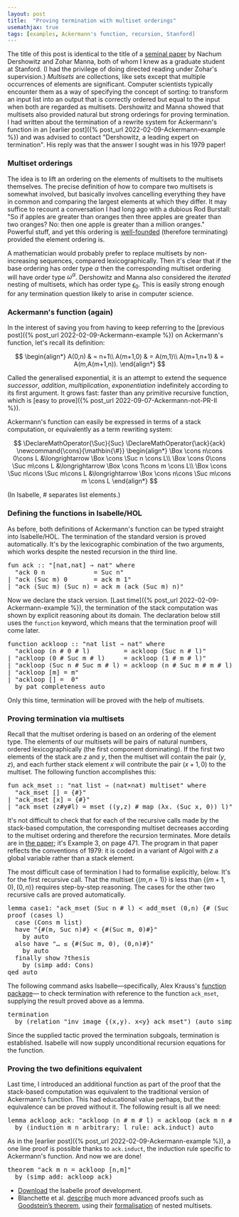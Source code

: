 ```yaml
---
layout: post
title:  "Proving termination with multiset orderings"
usemathjax: true
tags: [examples, Ackermann's function, recursion, Stanford]
---
```


The title of this post is identical to the title of a [seminal paper](https://doi.org/10.1145/359138.359142)
by Nachum Dershowitz and Zohar Manna, both of whom I knew as a graduate student at Stanford.
(I had the privilege of doing directed reading under Zohar's supervision.)
*Multisets* are collections, like sets except that
multiple occurrences of elements are significant.
Computer scientists typically encounter them as a way of specifying
the concept of sorting: to transform an input list into an output
that is correctly ordered but equal to the input when both are regarded as multisets.
Dershowitz and Manna showed that multisets also provided
natural but strong orderings for proving termination.
I had written about the termination of a rewrite system for Ackermann's function
in an [earlier post]({% post_url 2022-02-09-Ackermann-example %})
and was advised to contact "Dershowitz, a leading
expert on termination".
His reply was that the answer I sought was in his 1979 paper!

### Multiset orderings

The idea is to lift an ordering on the elements of multisets to the multisets themselves.
The precise definition of how to compare two multisets is somewhat involved,
but basically involves cancelling everything they have in common and comparing
the largest elements at which they differ.
It may suffice to recount a conversation I had long ago with a dubious
Rod Burstall: "So if apples are greater than oranges then three apples are greater than two oranges? No: then one apple is greater than a million oranges."
Powerful stuff, and yet this ordering is [well-founded](https://en.wikipedia.org/wiki/Well-founded_relation) (therefore terminating)
provided the element ordering is.

A mathematician would probably prefer to replace multisets by non-increasing sequences, compared lexicographically.
Then it's clear that if the base ordering
has order type $\alpha$ then the corresponding multiset ordering
will have order type $\omega^\alpha$.
Dershowitz and Manna also considered the *iterated* nesting of multisets,
which has order type [$\epsilon_0$](https://en.wikipedia.org/wiki/Epsilon_number).
This is easily strong enough for any termination question likely to arise in computer science.

### Ackermann's function (again)

In the interest of saving you from having to keep referring
to the [previous post]({% post_url 2022-02-09-Ackermann-example %})
on Ackermann's function, let's recall its definition:

$$
\begin{align*}
	A(0,n) & = n+1\\
	A(m+1,0) & = A(m,1)\\
	A(m+1,n+1) & = A(m,A(m+1,n)).
\end{align*}
$$

Called the generalised exponential, it is an attempt to extend the sequence
*successor*, *addition*, *multiplication*, *exponentiation* indefinitely according to its first argument.
It grows fast: faster than any primitive recursive function, which is
[easy to prove]({% post_url 2022-09-07-Ackermann-not-PR-II %}).

Ackermann's function can easily be expressed in terms of a stack computation, or equivalently as a term rewriting system:

$$
\DeclareMathOperator{\Suc}{Suc}
\DeclareMathOperator{\ack}{ack}
\newcommand{\cons}{\mathbin{\#}}
\begin{align*}
	\Box \cons n\cons 0\cons L &\longrightarrow \Box \cons \Suc n \cons  L\\
	\Box \cons 0\cons \Suc m\cons L &\longrightarrow \Box \cons 1\cons  m \cons L\\
	\Box \cons \Suc n\cons \Suc m\cons L &\longrightarrow \Box \cons n\cons \Suc m\cons  m \cons L
\end{align*}
$$

(In Isabelle, # separates list elements.)


### Defining the functions in Isabelle/HOL

As before, both definitions of Ackermann's function can be typed straight into Isabelle/HOL.
The termination of the standard version is proved automatically.
It's by the lexicographic combination of the two arguments, which works despite the nested recursion in the third line.

<pre class="source">
<span class="keyword1"><span class="command">fun</span> <span class="entity">ack</span></span><span> </span><span class="main">::</span><span> </span><span class="quoted quoted"><span>"</span><span class="main">[</span>nat<span class="main">,</span>nat<span class="main">]</span><span> </span><span class="main">⇒</span><span> </span>nat<span>"</span></span><span> </span><span class="keyword2 keyword">where</span><span>
  </span><span class="quoted quoted"><span>"</span><span class="free">ack</span><span> </span><span class="main">0</span><span> </span><span class="free bound entity">n</span><span>             </span><span class="main">=</span><span> </span>Suc<span> </span><span class="free bound entity">n</span><span>"</span></span><span>
</span><span class="main">|</span><span> </span><span class="quoted quoted"><span>"</span><span class="free">ack</span><span> </span><span class="main">(</span>Suc<span> </span><span class="free bound entity">m</span><span class="main">)</span><span> </span><span class="main">0</span><span>       </span><span class="main">=</span><span> </span><span class="free">ack</span><span> </span><span class="free bound entity">m</span><span> </span><span class="main">1</span><span>"</span></span><span>
</span><span class="main">|</span><span> </span><span class="quoted quoted"><span>"</span><span class="free">ack</span><span> </span><span class="main">(</span>Suc<span> </span><span class="free bound entity">m</span><span class="main">)</span><span> </span><span class="main">(</span>Suc<span> </span><span class="free bound entity">n</span><span class="main">)</span><span> </span><span class="main">=</span><span> </span><span class="free">ack</span><span> </span><span class="free bound entity">m</span><span> </span><span class="main">(</span><span class="free">ack</span><span> </span><span class="main">(</span>Suc<span> </span><span class="free bound entity">m</span><span class="main">)</span><span> </span><span class="free bound entity">n</span><span class="main">)</span><span>"</span></span>
</pre>

Now we declare the stack version.
[Last time]({% post_url 2022-02-09-Ackermann-example %}),
the termination of the stack computation was shown by explicit reasoning
about its domain. The declaration below still uses the `function` keyword,
which means that the termination proof will come later.

<pre class="source">
<span class="keyword1 command">function</span><span> </span><span class="entity">ackloop</span><span> </span><span class="main">::</span><span> </span><span class="quoted quoted"><span>"</span>nat<span> </span>list<span> </span><span class="main">⇒</span><span> </span>nat<span>"</span></span><span> </span><span class="keyword2 keyword">where</span><span>
  </span><span class="quoted quoted"><span>"</span><span class="free">ackloop</span><span> </span><span class="main">(</span><span class="free bound entity">n</span><span> </span><span class="main">#</span><span> </span><span class="main">0</span><span> </span><span class="main">#</span><span> </span><span class="free bound entity">l</span><span class="main">)</span><span>         </span><span class="main">=</span><span> </span><span class="free">ackloop</span><span> </span><span class="main">(</span>Suc<span> </span><span class="free bound entity">n</span><span> </span><span class="main">#</span><span> </span><span class="free bound entity">l</span><span class="main">)</span><span>"</span></span><span>
</span><span class="main">|</span><span> </span><span class="quoted quoted"><span>"</span><span class="free">ackloop</span><span> </span><span class="main">(</span><span class="main">0</span><span> </span><span class="main">#</span><span> </span>Suc<span> </span><span class="free bound entity">m</span><span> </span><span class="main">#</span><span> </span><span class="free bound entity">l</span><span class="main">)</span><span>     </span><span class="main">=</span><span> </span><span class="free">ackloop</span><span> </span><span class="main">(</span><span class="main">1</span><span> </span><span class="main">#</span><span> </span><span class="free bound entity">m</span><span> </span><span class="main">#</span><span> </span><span class="free bound entity">l</span><span class="main">)</span><span>"</span></span><span>
</span><span class="main">|</span><span> </span><span class="quoted quoted"><span>"</span><span class="free">ackloop</span><span> </span><span class="main">(</span>Suc<span> </span><span class="free bound entity">n</span><span> </span><span class="main">#</span><span> </span>Suc<span> </span><span class="free bound entity">m</span><span> </span><span class="main">#</span><span> </span><span class="free bound entity">l</span><span class="main">)</span><span> </span><span class="main">=</span><span> </span><span class="free">ackloop</span><span> </span><span class="main">(</span><span class="free bound entity">n</span><span> </span><span class="main">#</span><span> </span>Suc<span> </span><span class="free bound entity">m</span><span> </span><span class="main">#</span><span> </span><span class="free bound entity">m</span><span> </span><span class="main">#</span><span> </span><span class="free bound entity">l</span><span class="main">)</span><span>"</span></span><span>
</span><span class="main">|</span><span> </span><span class="quoted quoted"><span>"</span><span class="free">ackloop</span><span> </span><span class="main">[</span><span class="free bound entity">m</span><span class="main">]</span><span> </span><span class="main">=</span><span> </span><span class="free bound entity">m</span><span>"</span></span><span>
</span><span class="main">|</span><span> </span><span class="quoted quoted"><span>"</span><span class="free">ackloop</span><span> </span><span class="main">[]</span><span> </span><span class="main">=</span><span>  </span><span class="main">0</span><span>"</span></span><span>
  </span><span class="keyword1 command">by</span><span> </span><span class="operator">pat_completeness</span><span> </span><span class="operator">auto</span>
</pre>

Only this time, termination will be proved with the help of multisets.

### Proving termination via multisets

Recall that the multiset ordering is based on an ordering of the element type.
The elements of our multisets will be pairs of natural numbers,
ordered lexicographically (the first component dominating).
If the first two elements of the stack are $z$ and $y$, then
the multiset will contain the pair $(y,z)$, and each further stack element $x$
will contribute the pair $(x+1,0)$ to the multiset.
The following function accomplishes this:

<pre class="source">
<span class="keyword1 command">fun</span> <span class="entity">ack_mset</span> <span class="main">::</span> <span class="quoted"><span class="quoted"><span>"</span>nat</span> list</span> <span class="main">⇒</span> <span class="main">(</span>nat<span class="main">×</span>nat<span class="main">)</span> multiset<span>"</span> <span class="keyword2 keyword">where</span><span>
  </span><span class="quoted"><span class="quoted"><span>"</span><span class="free">ack_mset</span> <span class="main">[]</span></span> <span class="main">=</span></span> <span class="main">{#}</span><span>"</span><span>
</span><span class="main">|</span> <span class="quoted"><span class="quoted"><span>"</span><span class="free">ack_mset</span> <span class="main">[</span><span class="free bound entity">x</span><span class="main">]</span> <span class="main">=</span></span> <span class="main">{#}</span></span><span>"</span><span>
</span><span class="main">|</span> <span class="quoted"><span class="quoted"><span>"</span><span class="free">ack_mset</span> <span class="main">(</span><span class="free bound entity">z</span><span class="main">#</span></span><span class="free bound entity">y</span><span class="main">#</span></span><span class="free bound entity">l</span><span class="main">)</span> <span class="main">=</span> mset <span class="main">(</span><span class="main">(</span><span class="free bound entity">y</span><span class="main">,</span><span class="free bound entity">z</span><span class="main">)</span> <span class="main">#</span> map <span class="main">(</span><span class="main">λ</span><span class="bound">x</span><span class="main">.</span> <span class="main">(</span>Suc <span class="bound">x</span><span class="main">,</span> <span class="main">0</span><span class="main">)</span><span class="main">)</span> <span class="free bound entity">l</span><span class="main">)</span><span>"</span>
</pre>

It's not difficult to check that for each of the recursive calls made by
the stack-based computation, the corresponding multiset decreases
according to the multiset ordering and therefore the recursion terminates.
More details are in [the paper](https://doi.org/10.1145/359138.359142);
it's Example 3, on page 471.
The program in that paper reflects the conventions of 1979:
it is coded in a variant of Algol
with $z$ a global variable rather than a stack element.

The most difficult case of termination I had to formalise explicitly, below.
It's for the first recursive call.
That the multiset $\{(m,n+1)\}$ is less than $\{(m+1,0),(0,n)\}$
requires step-by-step reasoning. The cases for the other two recursive calls
are proved automatically.

<pre class="source">
<span class="keyword1 command">lemma</span> case1<span class="main">:</span> <span class="quoted"><span class="quoted"><span>"</span>ack_mset</span> <span class="main">(</span>Suc</span> <span class="free">n</span> <span class="main">#</span> <span class="free">l</span><span class="main">)</span> <span class="main">&lt;</span> add_mset <span class="main">(</span><span class="main">0</span><span class="main">,</span><span class="free">n</span><span class="main">)</span> <span class="main">{#</span> <span class="main">(</span>Suc <span class="bound">x</span><span class="main">,</span> <span class="main">0</span><span class="main">)</span><span class="main">.</span> <span class="bound">x</span> <span class="main">∈#</span> mset <span class="free">l</span> <span class="main">#}</span><span>"</span><span>
</span><span class="keyword1 command">proof</span> <span class="main">(</span><span class="operator">cases</span> <span class="quoted free">l</span><span class="main">)</span><span>
  </span><span class="keyword3 command">case</span> <span class="main">(</span>Cons <span class="skolem">m</span> <span class="skolem">list</span><span class="main">)</span><span>
  </span><span class="keyword1 command">have</span> <span class="quoted"><span class="quoted"><span>"</span><span class="main">{#</span><span class="main">(</span><span class="skolem">m</span><span class="main">,</span> Suc</span> <span class="free">n</span><span class="main">)</span><span class="main">#}</span> <span class="main">&lt;</span></span> <span class="main">{#</span><span class="main">(</span>Suc <span class="skolem">m</span><span class="main">,</span> <span class="main">0</span><span class="main">)</span><span class="main">#}</span><span>"</span><span>
    </span><span class="keyword1 command">by</span> <span class="operator">auto</span><span>
  </span><span class="keyword1 command">also</span> <span class="keyword1 command">have</span> <span class="quoted"><span class="quoted"><span>"</span><span class="main">…</span> <span class="main">≤</span></span> <span class="main">{#</span><span class="main">(</span>Suc</span> <span class="skolem">m</span><span class="main">,</span> <span class="main">0</span><span class="main">)</span><span class="main">,</span> <span class="main">(</span><span class="main">0</span><span class="main">,</span><span class="free">n</span><span class="main">)</span><span class="main">#}</span><span>"</span><span>
    </span><span class="keyword1 command">by</span> <span class="operator">auto</span><span>
  </span><span class="keyword1 command">finally</span> <span class="keyword3 command">show</span> <span class="var quoted var">?thesis</span><span>
    </span><span class="keyword1 command">by</span> <span class="main">(</span><span class="operator">simp</span> <span class="quasi_keyword">add</span><span class="main main">:</span> Cons<span class="main">)</span><span>
</span><span class="keyword1 command">qed</span> <span class="operator">auto</span>
</pre>

The following command asks Isabelle—specifically, Alex Krauss's [function package](https://isabelle.in.tum.de/dist/Isabelle/doc/functions.pdf)— to check termination
with reference to the function `ack_mset`,
supplying the result proved above as a lemma.

<pre class="source">
<span class="keyword1 command">termination</span><span>
  </span><span class="keyword1 command">by</span> <span class="main">(</span><span class="operator">relation</span> <span class="quoted"><span class="quoted"><span>"</span>inv_image</span> <span class="main">{</span><span class="main">(</span><span class="bound">x</span><span class="main">,</span><span class="bound">y</span><span class="main">)</span><span class="main">.</span> <span class="bound">x</span><span class="main">&lt;</span></span><span class="bound">y</span><span class="main">}</span> ack_mset<span>"</span><span class="main">)</span> <span class="main">(</span><span class="operator">auto</span> <span class="quasi_keyword">simp</span><span class="main main">:</span> wf case1<span class="main">)</span>
</pre>

Since the supplied tactic proved the termination subgoals, termination is established.
Isabelle will now supply unconditional recursion equations for the function.

### Proving the two definitions equivalent

Last time, I introduced an additional function as part of the proof
that the stack-based computation was equivalent to the traditional version of
Ackermann's function. This had educational value perhaps,
but the equivalence can be proved without it.
The following result is all we need:

<pre class="source">
<span class="keyword1 command">lemma</span> ackloop_ack<span class="main">:</span> <span class="quoted"><span class="quoted"><span>"</span>ackloop</span> <span class="main">(</span><span class="free">n</span> <span class="main">#</span></span> <span class="free">m</span> <span class="main">#</span> <span class="free">l</span><span class="main">)</span> <span class="main">=</span> ackloop <span class="main">(</span>ack <span class="free">m</span> <span class="free">n</span> <span class="main">#</span> <span class="free">l</span><span class="main">)</span><span>"</span><span>
  </span><span class="keyword1 command">by</span> <span class="main">(</span><span class="operator">induction</span> <span class="quoted free">m</span> <span class="quoted free">n</span> <span class="quasi_keyword">arbitrary</span><span class="main main">:</span> <span class="quoted free">l</span> <span class="quasi_keyword">rule</span><span class="main main">:</span> ack.induct<span class="main">)</span> <span class="operator">auto</span>
</pre>

As in the [earlier post]({% post_url 2022-02-09-Ackermann-example %}),
a one line proof is possible thanks to `ack.induct`, the induction rule
specific to Ackermann's function.
And now we are done!

<pre class="source">
<span class="keyword1 command">theorem</span> <span class="quoted"><span class="quoted"><span>"</span>ack</span> <span class="free">m</span> <span class="free">n</span> <span class="main">=</span></span> ackloop <span class="main">[</span><span class="free">n</span><span class="main">,</span><span class="free">m</span><span class="main">]</span><span>"</span><span>
  </span><span class="keyword1 command">by</span> <span class="main">(</span><span class="operator">simp</span> <span class="quasi_keyword">add</span><span class="main main">:</span> ackloop_ack<span class="main">)</span>
</pre>

* [Download](/Isabelle-Examples/AckermannM.thy) the Isabelle proof development.
* Blanchette et al. [describe](https://drops.dagstuhl.de/opus/volltexte/2017/7715/) much more advanced proofs such as [Goodstein’s theorem](https://en.wikipedia.org/wiki/Goodstein%27s_theorem), 
using their [formalisation](https://www.isa-afp.org/entries/Nested_Multisets_Ordinals.html) of nested multisets.
